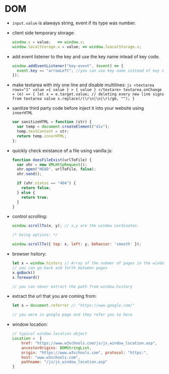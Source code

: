 # DOM

- `input.value` is alaways string, event if its type was number.
- client side temporary storage:

    ```js
    window.x = value;   => window.x;
    window.localStorage.x = value; => window.loacalStorage.x;
    ```

- add event listener to the key and use the key name intead of key code.

    ```javascript
    window.addEventListener("key-event", (event) => {
      event.key == "arrowLeft"; //you can use key name instead of key code.
    });
    ```

- make textarea with inly one line and disable multilines:
  `js <textarea rows="1" value ={ value } > { value } </textare> textarea.onChange = (e) => { let x = e.target.value; // deleting every new line signs from textarea value x.replace(/(\r\n|\n|\r)/gm, ""); }`

- sanitize third party code before inject it into your website using `innerHTML`

    ```javascript
    var sanitizeHTML = function (str) {
      var temp = document.createElement("div");
      temp.textContent = str;
      return temp.innerHTML;
    };
    ```

- quickly check existance of a file using vanilla js:

    ```javascript
    function doesFileExist(urlToFile) {
      var xhr = new XMLHttpRequest();
      xhr.open("HEAD", urlToFile, false);
      xhr.send();

      if (xhr.status == "404") {
        return false;
      } else {
        return true;
      }
    }
    ```
    
- control scrolling:

    ```js
    window.scrollTo(x, y); // x,y are the window cordinates.

    /* Using options: */

    window.scrollTo({ top: x, left: y, behavior: 'smooth' });
    ```
    
 - browser hsitory:

    ```js
    let x = window.history // Array of the nubmer of pages in the window history
    // you can go back and forth between pages
    x.goBack()
    x.foreward()

    // you can never extract the path from window.history
    ```
    
 - extract the url that you are coming from:
    
    ```js
    let x = document.referrer // "https://www.google.com/"
    
    // you were in google page and they refer you to here
    ```
    
 - window location:
    
    ```js
    // typical window.location object
    Location =  { 
        href: "https://www.w3schools.com/js/js_window_location.asp", 
        ancestorOrigins: DOMStringList, 
        origin: "https://www.w3schools.com", protocol: "https:",
        host: "www.w3schools.com", 
        pathname: "/js/js_window_location.asp"
    }
    ```


